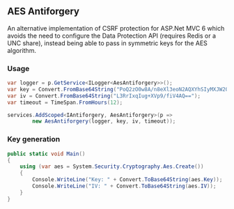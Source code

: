 ## AES Antiforgery

An alternative implementation of CSRF protection for ASP.Net MVC 6 which avoids the need to configure the Data Protection API (requires Redis or a UNC share), instead being able to pass in symmetric keys for the AES algorithm.

### Usage

```C#
var logger = p.GetService<ILogger<AesAntiforgery>>();
var key = Convert.FromBase64String("PoQ2zO0w8A/n8eXl3eoN2AQXYhSIyMXJW2QVTzJOVA4=");
var iv = Convert.FromBase64String("L3RrIxqIug+XVp9/fiV4AQ==");
var timeout = TimeSpan.FromHours(12);

services.AddScoped<IAntiforgery, AesAntiforgery>(p => 
        new AesAntiforgery(logger, key, iv, timeout));
```

### Key generation

```C#
public static void Main()
{
    using (var aes = System.Security.Cryptography.Aes.Create())
    {
        Console.WriteLine("Key: " + Convert.ToBase64String(aes.Key));
        Console.WriteLine("IV: " + Convert.ToBase64String(aes.IV));
    }
}
```